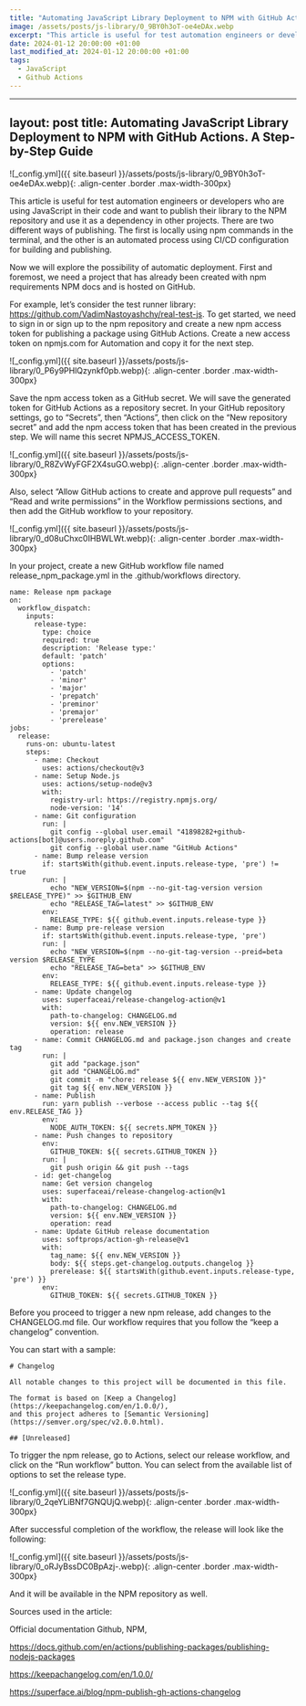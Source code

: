 ```yaml
---
title: "Automating JavaScript Library Deployment to NPM with GitHub Actions. A Step-by-Step Guide"
image: /assets/posts/js-library/0_9BY0h3oT-oe4eDAx.webp
excerpt: "This article is useful for test automation engineers or developers who are using JavaScript in their code and want to publish their library to the NPM repository and use it as a dependency in other projects. There are two different ways of publishing. The first is locally using npm commands in the terminal, and the other is an automated process using CI/CD configuration for building and publishing."
date: 2024-01-12 20:00:00 +01:00
last_modified_at: 2024-01-12 20:00:00 +01:00
tags:
  - JavaScript
  - Github Actions
---
```


---
layout: post
title: Automating JavaScript Library Deployment to NPM with GitHub Actions. A Step-by-Step Guide
---

![_config.yml]({{ site.baseurl }}/assets/posts/js-library/0_9BY0h3oT-oe4eDAx.webp){: .align-center .border .max-width-300px}

This article is useful for test automation engineers or developers who are using JavaScript in their code and want to publish their library to the NPM repository and use it as a dependency in other projects. There are two different ways of publishing. The first is locally using npm commands in the terminal, and the other is an automated process using CI/CD configuration for building and publishing.

Now we will explore the possibility of automatic deployment. First and foremost, we need a project that has already been created with npm requirements NPM docs and is hosted on GitHub.

For example, let’s consider the test runner library: https://github.com/VadimNastoyashchy/real-test-js. To get started, we need to sign in or sign up to the npm repository and create a new npm access token for publishing a package using GitHub Actions. Create a new access token on npmjs.com for Automation and copy it for the next step.

![_config.yml]({{ site.baseurl }}/assets/posts/js-library/0_P6y9PHlQzynkf0pb.webp){: .align-center .border .max-width-300px}

Save the npm access token as a GitHub secret. We will save the generated token for GitHub Actions as a repository secret. In your GitHub repository settings, go to “Secrets”, then “Actions”, then click on the “New repository secret” and add the npm access token that has been created in the previous step. We will name this secret NPMJS_ACCESS_TOKEN.

![_config.yml]({{ site.baseurl }}/assets/posts/js-library/0_R8ZvWyFGF2X4suGO.webp){: .align-center .border .max-width-300px}

Also, select “Allow GitHub actions to create and approve pull requests” and “Read and write permissions” in the Workflow permissions sections, and then add the GitHub workflow to your repository.

![_config.yml]({{ site.baseurl }}/assets/posts/js-library/0_d08uChxc0IHBWLWt.webp){: .align-center .border .max-width-300px}

In your project, create a new GitHub workflow file named release_npm_package.yml in the .github/workflows directory.

```
name: Release npm package
on:
  workflow_dispatch:
    inputs:
      release-type:
        type: choice
        required: true
        description: 'Release type:'
        default: 'patch'
        options:
          - 'patch'
          - 'minor'
          - 'major'
          - 'prepatch'
          - 'preminor'
          - 'premajor'
          - 'prerelease'
jobs:
  release:
    runs-on: ubuntu-latest
    steps:
      - name: Checkout
        uses: actions/checkout@v3
      - name: Setup Node.js
        uses: actions/setup-node@v3
        with:
          registry-url: https://registry.npmjs.org/
          node-version: '14'
      - name: Git configuration
        run: |
          git config --global user.email "41898282+github-actions[bot]@users.noreply.github.com"
          git config --global user.name "GitHub Actions"
      - name: Bump release version
        if: startsWith(github.event.inputs.release-type, 'pre') != true
        run: |
          echo "NEW_VERSION=$(npm --no-git-tag-version version $RELEASE_TYPE)" >> $GITHUB_ENV
          echo "RELEASE_TAG=latest" >> $GITHUB_ENV
        env:
          RELEASE_TYPE: ${{ github.event.inputs.release-type }}
      - name: Bump pre-release version
        if: startsWith(github.event.inputs.release-type, 'pre')
        run: |
          echo "NEW_VERSION=$(npm --no-git-tag-version --preid=beta version $RELEASE_TYPE
          echo "RELEASE_TAG=beta" >> $GITHUB_ENV
        env:
          RELEASE_TYPE: ${{ github.event.inputs.release-type }}
      - name: Update changelog
        uses: superfaceai/release-changelog-action@v1
        with:
          path-to-changelog: CHANGELOG.md
          version: ${{ env.NEW_VERSION }}
          operation: release
      - name: Commit CHANGELOG.md and package.json changes and create tag
        run: |
          git add "package.json"
          git add "CHANGELOG.md"
          git commit -m "chore: release ${{ env.NEW_VERSION }}"
          git tag ${{ env.NEW_VERSION }}
      - name: Publish
        run: yarn publish --verbose --access public --tag ${{ env.RELEASE_TAG }}
        env:
          NODE_AUTH_TOKEN: ${{ secrets.NPM_TOKEN }}
      - name: Push changes to repository
        env:
          GITHUB_TOKEN: ${{ secrets.GITHUB_TOKEN }}
        run: |
          git push origin && git push --tags
      - id: get-changelog
        name: Get version changelog
        uses: superfaceai/release-changelog-action@v1
        with:
          path-to-changelog: CHANGELOG.md
          version: ${{ env.NEW_VERSION }}
          operation: read
      - name: Update GitHub release documentation
        uses: softprops/action-gh-release@v1
        with:
          tag_name: ${{ env.NEW_VERSION }}
          body: ${{ steps.get-changelog.outputs.changelog }}
          prerelease: ${{ startsWith(github.event.inputs.release-type, 'pre') }}
        env:
          GITHUB_TOKEN: ${{ secrets.GITHUB_TOKEN }}
```

Before you proceed to trigger a new npm release, add changes to the CHANGELOG.md file. Our workflow requires that you follow the “keep a changelog” convention.

You can start with a sample:

```
# Changelog

All notable changes to this project will be documented in this file.

The format is based on [Keep a Changelog](https://keepachangelog.com/en/1.0.0/),
and this project adheres to [Semantic Versioning](https://semver.org/spec/v2.0.0.html).

## [Unreleased]

```

To trigger the npm release, go to Actions, select our release workflow, and click on the “Run workflow” button. You can select from the available list of options to set the release type.

![_config.yml]({{ site.baseurl }}/assets/posts/js-library/0_2qeYLiBNf7GNQUjQ.webp){: .align-center .border .max-width-300px}

After successful completion of the workflow, the release will look like the following:

![_config.yml]({{ site.baseurl }}/assets/posts/js-library/0_oRJyBssDC0BpAzj-.webp){: .align-center .border .max-width-300px}

And it will be available in the NPM repository as well.

Sources used in the article:

Official documentation Github, NPM,

https://docs.github.com/en/actions/publishing-packages/publishing-nodejs-packages

https://keepachangelog.com/en/1.0.0/

https://superface.ai/blog/npm-publish-gh-actions-changelog
